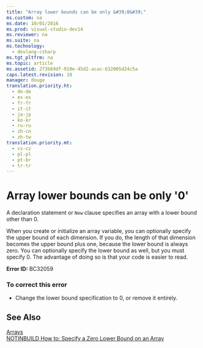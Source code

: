 ```yaml
---
title: "Array lower bounds can be only &#39;0&#39;"
ms.custom: na
ms.date: 10/01/2016
ms.prod: visual-studio-dev14
ms.reviewer: na
ms.suite: na
ms.technology: 
  - devlang-csharp
ms.tgt_pltfrm: na
ms.topic: article
ms.assetid: 273b69df-910e-45d2-acac-632005d24c5a
caps.latest.revision: 10
manager: douge
translation.priority.ht: 
  - de-de
  - es-es
  - fr-fr
  - it-it
  - ja-jp
  - ko-kr
  - ru-ru
  - zh-cn
  - zh-tw
translation.priority.mt: 
  - cs-cz
  - pl-pl
  - pt-br
  - tr-tr
---
```

# Array lower bounds can be only &#39;0&#39;
A declaration statement or `New` clause specifies an array with a lower bound other than 0.  
  
 When you create or initialize an array variable, you can optionally specify the upper bound of each dimension. If you do, the length of that dimension becomes the upper bound plus one, because the lower bound is always zero. You can optionally specify the lower bound as well, but you must specify 0. The advantage of doing so is that your code is easier to read.  
  
 **Error ID:** BC32059  
  
### To correct this error  
  
-   Change the lower bound specification to 0, or remove it entirely.  
  
## See Also  
 [Arrays](../Topic/Arrays%20in%20Visual%20Basic.md)   
 [NOTINBUILD How to: Specify a Zero Lower Bound on an Array](assetId:///20ffd49a-64f7-4634-8ed0-46ba1049d935)